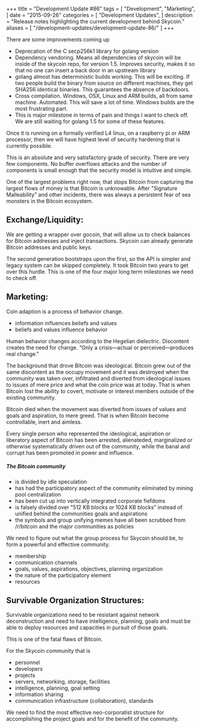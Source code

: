 +++
title = "Development Update #86"
tags = [
    "Development",
    "Marketing",
]
date = "2015-09-26"
categories = [
    "Development Updates",
]
description = "Release notes highlighting the current development behind Skycoin."
aliases = [
	"/development-updates/development-update-86/"
]
+++

There are some improvements coming up
- Deprecation of the C secp256k1 library for golang version
- Dependency vendoring. Means all dependencies of skycoin will be inside of the skycoin repo, for version 1.5. Improves security, makes it so that no one can insert a back door in an upstream library
- golang almost has deterministic builds working. This will be exciting. If two people build the binary from source on different machines, they get SHA256 identical binaries. This guarantees the absence of backdoors.
- Cross compilation. Windows, OSX, Linux and ARM builds, all from same machine. Automated. This will save a lot of time. Windows builds are the most frustrating part.
- This is major milestone in terms of pain and things I want to check off. We are still waiting for golang 1.5 for some of these features.

Once it is running on a formally verified L4 linux, on a raspberry pi or ARM processor, then we will have highest level of security hardening that is currently possible.

This is an absolute and very satisfactory grade of security. There are very few components. No buffer overflows attacks and the number of components is small enough that the security model is intuitive and simple.

One of the largest problems right now, that stops Bitcoin from capturing the largest flows of money is that Bitcoin is unknowable. After "Signature Malleability" and other incidents, there was always a persistent fear of sea monsters in the Bitcoin ecosystem.

## Exchange/Liquidity:

We are getting a wrapper over gocoin, that will allow us to check balances for Bitcoin addresses and inject transactions. Skycoin can already generate Bitcoin addresses and public keys.

The second generation bootstraps upon the first, so the API is simpler and legacy system can be skipped completely. It took Bitcoin two years to get over this hurdle. This is one of the four major long term milestones we need to check off.

## Marketing:

Coin adaption is a process of behavior change.

- information influences beliefs and values
- beliefs and values influence behavior

Human behavior changes according to the Hegelian dielectric. Discontent creates the need for change. “Only a crisis—actual or perceived––produces real change."

The background that drove Bitcoin was ideological. Bitcoin grew out of the same discontent as the occupy movement and it was destroyed when the community was taken over, infiltrated and diverted from ideological issues to issues of mere price and what the coin price was at today. That is when Bitcoin lost the ability to covert, motivate or interest members outside of the existing community.

Bitcoin died when the movement was diverted from issues of values and goals and aspiration, to mere greed. That is when Bitcoin become controllable, inert and aimless.

Every single person who represented the ideological, aspiration or liberatory aspect of Bitcoin has been arrested, alienateded, marginalized or otherwise systematically driven out of the community, while the banal and corrupt has been promoted in power and influence.

##### The Bitcoin community
- is divided by idle speculation
- has had the participatory aspect of the community eliminated by mining pool centralization
- has been cut up into vertically integrated corporate fiefdoms
- is falsely divided over "512 KB blocks or 1024 KB blocks" instead of unified behind the communities goals and aspirations
- the symbols and group unifying memes have all been scrubbed from /r/bitcoin and the major communities as policies

We need to figure out what the group process for Skycoin should be, to form a powerful and effective community.

- membership
- communication channels
- goals, values, aspirations, objectives, planning organization
- the nature of the participatory element
- resources

## Survivable Organization Structures:

Survivable organizations need to be resistant against network deconstruction and need to have intelligence, planning, goals and must be able to deploy resources and capacities in pursuit of those goals.

This is one of the fatal flaws of Bitcoin.

For the Skycoin community that is
- personnel
- developers
- projects
- servers, networking, storage, facilities
- intelligence, planning, goal setting
- information sharing
- communication infrastructure (collaboration), standards

We need to find the most effective neo-corporatist structure for accomplishing the project goals and for the benefit of the community.
